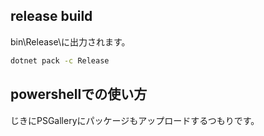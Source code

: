 
## release build

bin\Release\に出力されます。

```bash
dotnet pack -c Release
```

## powershellでの使い方

じきにPSGalleryにパッケージもアップロードするつもりです。
